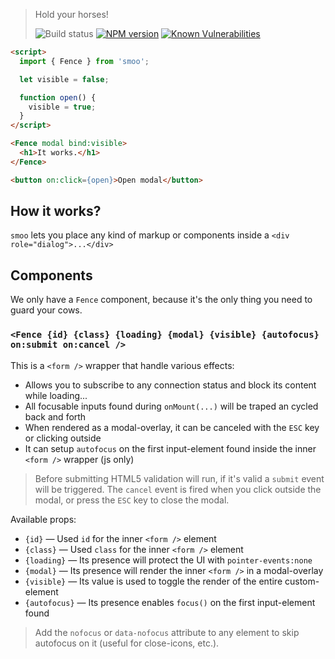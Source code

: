 > Hold your horses!
>
> ![Build status](https://github.com/pateketrueke/smoo/workflows/build/badge.svg)
> [![NPM version](https://badge.fury.io/js/smoo.svg)](http://badge.fury.io/js/smoo)
> [![Known Vulnerabilities](https://snyk.io/test/npm/smoo/badge.svg)](https://snyk.io/test/npm/smoo)

```html
<script>
  import { Fence } from 'smoo';

  let visible = false;

  function open() {
    visible = true;
  }
</script>

<Fence modal bind:visible>
  <h1>It works.</h1>
</Fence>

<button on:click={open}>Open modal</button>
```

## How it works?

`smoo` lets you place any kind of markup or components inside a `<div role="dialog">...</div>`

## Components

We only have a `Fence` component, because it's the only thing you need to guard your cows.

### `<Fence {id} {class} {loading} {modal} {visible} {autofocus} on:submit on:cancel />`

This is a `<form />` wrapper that handle various effects:

- Allows you to subscribe to any connection status and block its content while loading...
- All focusable inputs found during `onMount(...)` will be traped an cycled back and forth
- When rendered as a modal-overlay, it can be canceled with the `ESC` key or clicking outside
- It can setup `autofocus` on the first input-element found inside the inner `<form />` wrapper (js only)

> Before submitting HTML5 validation will run, if it's valid a `submit` event will be triggered.
> The `cancel` event is fired when you click outside the modal, or press the `ESC` key to close the modal.

Available props:

- `{id}` &mdash; Used `id` for the inner `<form />` element
- `{class}` &mdash; Used `class` for the inner `<form />` element
- `{loading}` &mdash; Its presence will protect the UI with `pointer-events:none`
- `{modal}` &mdash; Its presence will render the inner `<form />` in a modal-overlay
- `{visible}` &mdash; Its value is used to toggle the render of the entire custom-element
- `{autofocus}` &mdash; Its presence enables `focus()` on the first input-element found

> Add the `nofocus` or `data-nofocus` attribute to any element to skip autofocus on it (useful for close-icons, etc.).
